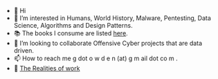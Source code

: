 - 👋 Hi
- 👀 I’m interested in Humans, World History, Malware, Pentesting, Data Science, Algorithms and Design Patterns.
- 📚 The books I consume are listed [here](https://github.com/YorkshireGold/YorkshireGold/blob/main/books.md).
- 💞️ I’m looking to collaborate Offensive Cyber projects that are data driven.
- 📫 How to reach me g dot o w d e n (at) g m ail dot co m .
- :wrench: [The Realities of work](https://github.com/YorkshireGold/YorkshireGold/blob/main/UniversalitiesOfWork.md)

<!---
YorkshireGold/YorkshireGold is a ✨ special ✨ repository because its `README.md` (this file) appears on your GitHub profile.
You can click the Preview link to take a look at your changes.
--->
